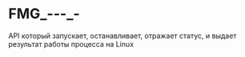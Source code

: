 # FMG_-_-_-_-
API который запускает, останавливает, отражает статус, и выдает результат работы процесса на Linux

